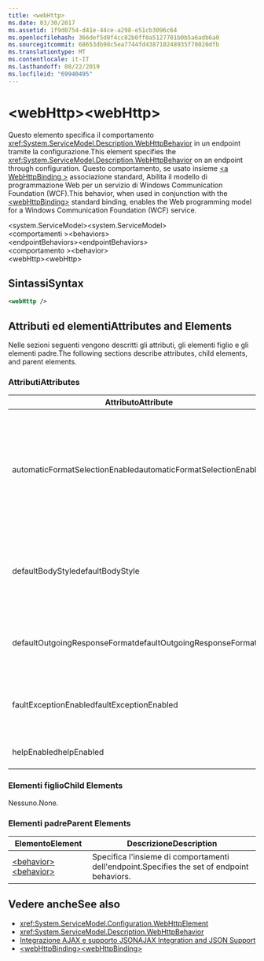 ```yaml
---
title: <webHttp>
ms.date: 03/30/2017
ms.assetid: 1f9d0754-d41e-44ce-a298-e51cb3096c64
ms.openlocfilehash: 366def5d0f4cc82b0ff0a5127701b0b5a6adb6a0
ms.sourcegitcommit: 68653db98c5ea7744fd438710248935f70020dfb
ms.translationtype: MT
ms.contentlocale: it-IT
ms.lasthandoff: 08/22/2019
ms.locfileid: "69940495"
---
```

# <a name="webhttp"></a><span data-ttu-id="a2a81-101">\<webHttp></span><span class="sxs-lookup"><span data-stu-id="a2a81-101">\<webHttp></span></span>
<span data-ttu-id="a2a81-102">Questo elemento specifica il comportamento <xref:System.ServiceModel.Description.WebHttpBehavior> in un endpoint tramite la configurazione.</span><span class="sxs-lookup"><span data-stu-id="a2a81-102">This element specifies the <xref:System.ServiceModel.Description.WebHttpBehavior> on an endpoint through configuration.</span></span> <span data-ttu-id="a2a81-103">Questo comportamento, se usato insieme [ \<a WebHttpBinding >](webhttpbinding.md) associazione standard, Abilita il modello di programmazione Web per un servizio di Windows Communication Foundation (WCF).</span><span class="sxs-lookup"><span data-stu-id="a2a81-103">This behavior, when used in conjunction with the [\<webHttpBinding>](webhttpbinding.md) standard binding, enables the Web programming model for a Windows Communication Foundation (WCF) service.</span></span>  
  
 <span data-ttu-id="a2a81-104">\<system.ServiceModel></span><span class="sxs-lookup"><span data-stu-id="a2a81-104">\<system.ServiceModel></span></span>  
<span data-ttu-id="a2a81-105">\<comportamenti ></span><span class="sxs-lookup"><span data-stu-id="a2a81-105">\<behaviors></span></span>  
<span data-ttu-id="a2a81-106">\<endpointBehaviors></span><span class="sxs-lookup"><span data-stu-id="a2a81-106">\<endpointBehaviors></span></span>  
<span data-ttu-id="a2a81-107">\<comportamento ></span><span class="sxs-lookup"><span data-stu-id="a2a81-107">\<behavior></span></span>  
<span data-ttu-id="a2a81-108">\<webHttp></span><span class="sxs-lookup"><span data-stu-id="a2a81-108">\<webHttp></span></span>  
  
## <a name="syntax"></a><span data-ttu-id="a2a81-109">Sintassi</span><span class="sxs-lookup"><span data-stu-id="a2a81-109">Syntax</span></span>  
  
```xml  
<webHttp />
```  
  
## <a name="attributes-and-elements"></a><span data-ttu-id="a2a81-110">Attributi ed elementi</span><span class="sxs-lookup"><span data-stu-id="a2a81-110">Attributes and Elements</span></span>  
 <span data-ttu-id="a2a81-111">Nelle sezioni seguenti vengono descritti gli attributi, gli elementi figlio e gli elementi padre.</span><span class="sxs-lookup"><span data-stu-id="a2a81-111">The following sections describe attributes, child elements, and parent elements.</span></span>  
  
### <a name="attributes"></a><span data-ttu-id="a2a81-112">Attributi</span><span class="sxs-lookup"><span data-stu-id="a2a81-112">Attributes</span></span>  
  
|<span data-ttu-id="a2a81-113">Attributo</span><span class="sxs-lookup"><span data-stu-id="a2a81-113">Attribute</span></span>|<span data-ttu-id="a2a81-114">Descrizione</span><span class="sxs-lookup"><span data-stu-id="a2a81-114">Description</span></span>|  
|---------------|-----------------|  
|<span data-ttu-id="a2a81-115">automaticFormatSelectionEnabled</span><span class="sxs-lookup"><span data-stu-id="a2a81-115">automaticFormatSelectionEnabled</span></span>|<span data-ttu-id="a2a81-116">Quando questa proprietà è impostata su `true`, l'infrastruttura di WCF determina il formato migliore da usare.</span><span class="sxs-lookup"><span data-stu-id="a2a81-116">When this property is set to `true`, the WCF infrastructure determines the best format to use.</span></span> <span data-ttu-id="a2a81-117">La selezione automatica del formato è disabilitata per impostazione predefinita per la compatibilità con le versioni precedenti.</span><span class="sxs-lookup"><span data-stu-id="a2a81-117">Automatic format selection is disabled by default for backwards compatibility.</span></span> <span data-ttu-id="a2a81-118">La selezione automatica del formato automatica può essere abilitata a livello di codice o tramite la configurazione.</span><span class="sxs-lookup"><span data-stu-id="a2a81-118">Automatic format selection can be enabled programmatically or through configuration.</span></span>|  
|<span data-ttu-id="a2a81-119">defaultBodyStyle</span><span class="sxs-lookup"><span data-stu-id="a2a81-119">defaultBodyStyle</span></span>|<span data-ttu-id="a2a81-120">Specifica lo stile predefinito del corpo dei messaggi restituiti.</span><span class="sxs-lookup"><span data-stu-id="a2a81-120">Specifies the default body style of returned messages.</span></span> <span data-ttu-id="a2a81-121">Per ulteriori informazioni, vedere <xref:System.ServiceModel.Web.WebMessageBodyStyle> e [formattazione http Web WCF](../../../wcf/feature-details/wcf-web-http-formatting.md).</span><span class="sxs-lookup"><span data-stu-id="a2a81-121">For more information, see <xref:System.ServiceModel.Web.WebMessageBodyStyle> and [WCF Web HTTP Formatting](../../../wcf/feature-details/wcf-web-http-formatting.md).</span></span>|  
|<span data-ttu-id="a2a81-122">defaultOutgoingResponseFormat</span><span class="sxs-lookup"><span data-stu-id="a2a81-122">defaultOutgoingResponseFormat</span></span>|<span data-ttu-id="a2a81-123">Specifica il formato del messaggio di risposta in uscita predefinito per i messaggi.</span><span class="sxs-lookup"><span data-stu-id="a2a81-123">Specifies the default outgoing response format for messages.</span></span> <span data-ttu-id="a2a81-124">Per ulteriori informazioni, vedere la pagina relativa alla [formattazione http Web WCF](../../../wcf/feature-details/wcf-web-http-formatting.md).</span><span class="sxs-lookup"><span data-stu-id="a2a81-124">For more information, see [WCF Web HTTP Formatting](../../../wcf/feature-details/wcf-web-http-formatting.md).</span></span>|  
|<span data-ttu-id="a2a81-125">faultExceptionEnabled</span><span class="sxs-lookup"><span data-stu-id="a2a81-125">faultExceptionEnabled</span></span>|<span data-ttu-id="a2a81-126">Ottiene o imposta il flag che specifica se viene generata un'eccezione FaultException quando si verifica un errore interno del server (Codice di stato HTTP: 500).</span><span class="sxs-lookup"><span data-stu-id="a2a81-126">Gets or sets the flag that specifies whether a FaultException is generated when an internal server error (HTTP status code: 500) occurs.</span></span>|  
|<span data-ttu-id="a2a81-127">helpEnabled</span><span class="sxs-lookup"><span data-stu-id="a2a81-127">helpEnabled</span></span>|<span data-ttu-id="a2a81-128">Ottiene o imposta un valore che determina se la pagina della Guida è abilitata.</span><span class="sxs-lookup"><span data-stu-id="a2a81-128">Gets or sets a value that determines if the Help page is enabled.</span></span>|  
  
### <a name="child-elements"></a><span data-ttu-id="a2a81-129">Elementi figlio</span><span class="sxs-lookup"><span data-stu-id="a2a81-129">Child Elements</span></span>  
 <span data-ttu-id="a2a81-130">Nessuno.</span><span class="sxs-lookup"><span data-stu-id="a2a81-130">None.</span></span>  
  
### <a name="parent-elements"></a><span data-ttu-id="a2a81-131">Elementi padre</span><span class="sxs-lookup"><span data-stu-id="a2a81-131">Parent Elements</span></span>  
  
|<span data-ttu-id="a2a81-132">Elemento</span><span class="sxs-lookup"><span data-stu-id="a2a81-132">Element</span></span>|<span data-ttu-id="a2a81-133">Descrizione</span><span class="sxs-lookup"><span data-stu-id="a2a81-133">Description</span></span>|  
|-------------|-----------------|  
|[<span data-ttu-id="a2a81-134">\<behavior></span><span class="sxs-lookup"><span data-stu-id="a2a81-134">\<behavior></span></span>](behavior-of-endpointbehaviors.md)|<span data-ttu-id="a2a81-135">Specifica l'insieme di comportamenti dell'endpoint.</span><span class="sxs-lookup"><span data-stu-id="a2a81-135">Specifies the set of endpoint behaviors.</span></span>|  
  
## <a name="see-also"></a><span data-ttu-id="a2a81-136">Vedere anche</span><span class="sxs-lookup"><span data-stu-id="a2a81-136">See also</span></span>

- <xref:System.ServiceModel.Configuration.WebHttpElement>
- <xref:System.ServiceModel.Description.WebHttpBehavior>
- [<span data-ttu-id="a2a81-137">Integrazione AJAX e supporto JSON</span><span class="sxs-lookup"><span data-stu-id="a2a81-137">AJAX Integration and JSON Support</span></span>](../../../wcf/feature-details/ajax-integration-and-json-support.md)
- [<span data-ttu-id="a2a81-138">\<webHttpBinding></span><span class="sxs-lookup"><span data-stu-id="a2a81-138">\<webHttpBinding></span></span>](webhttpbinding.md)
